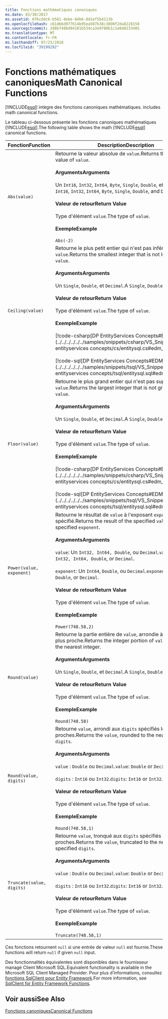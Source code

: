 ```yaml
---
title: Fonctions mathématiques canoniques
ms.date: 03/30/2017
ms.assetid: 6f6cddc6-b561-4ebe-84b6-841ef5b4113b
ms.openlocfilehash: c61db6d977614b95ea507b38c3890f2da8228158
ms.sourcegitcommit: 2d8b7488d94101b534ca3e9780b1c1e840233405
ms.translationtype: MT
ms.contentlocale: fr-FR
ms.lasthandoff: 07/23/2018
ms.locfileid: "39199292"
---
```

# <a name="math-canonical-functions"></a><span data-ttu-id="7dd6e-102">Fonctions mathématiques canoniques</span><span class="sxs-lookup"><span data-stu-id="7dd6e-102">Math Canonical Functions</span></span>
[!INCLUDE[esql](../../../../../../includes/esql-md.md)]<span data-ttu-id="7dd6e-103"> intègre des fonctions canoniques mathématiques.</span><span class="sxs-lookup"><span data-stu-id="7dd6e-103"> includes math canonical functions.</span></span>  
  
 <span data-ttu-id="7dd6e-104">Le tableau ci-dessous présente les fonctions canoniques mathématiques [!INCLUDE[esql](../../../../../../includes/esql-md.md)].</span><span class="sxs-lookup"><span data-stu-id="7dd6e-104">The following table shows the math [!INCLUDE[esql](../../../../../../includes/esql-md.md)] canonical functions.</span></span>  
  
|<span data-ttu-id="7dd6e-105">Fonction</span><span class="sxs-lookup"><span data-stu-id="7dd6e-105">Function</span></span>|<span data-ttu-id="7dd6e-106">Description</span><span class="sxs-lookup"><span data-stu-id="7dd6e-106">Description</span></span>|  
|--------------|-----------------|  
|`Abs(value)`|<span data-ttu-id="7dd6e-107">Retourne la valeur absolue de `value`.</span><span class="sxs-lookup"><span data-stu-id="7dd6e-107">Returns the absolute value of `value`.</span></span><br /><br /> <span data-ttu-id="7dd6e-108">**Arguments**</span><span class="sxs-lookup"><span data-stu-id="7dd6e-108">**Arguments**</span></span><br /><br /> <span data-ttu-id="7dd6e-109">Un `Int16`, `Int32`, `Int64`, `Byte`, `Single`, `Double`, et `Decimal`.</span><span class="sxs-lookup"><span data-stu-id="7dd6e-109">An `Int16`, `Int32`, `Int64`, `Byte`, `Single`, `Double`, and `Decimal`.</span></span><br /><br /> <span data-ttu-id="7dd6e-110">**Valeur de retour**</span><span class="sxs-lookup"><span data-stu-id="7dd6e-110">**Return Value**</span></span><br /><br /> <span data-ttu-id="7dd6e-111">Type d'élément `value`.</span><span class="sxs-lookup"><span data-stu-id="7dd6e-111">The type of `value`.</span></span><br /><br /> <span data-ttu-id="7dd6e-112">**Exemple**</span><span class="sxs-lookup"><span data-stu-id="7dd6e-112">**Example**</span></span><br /><br /> `Abs(-2)`|  
|`Ceiling(value)`|<span data-ttu-id="7dd6e-113">Retourne le plus petit entier qui n'est pas inférieur à `value`.</span><span class="sxs-lookup"><span data-stu-id="7dd6e-113">Returns the smallest integer that is not less than `value`.</span></span><br /><br /> <span data-ttu-id="7dd6e-114">**Arguments**</span><span class="sxs-lookup"><span data-stu-id="7dd6e-114">**Arguments**</span></span><br /><br /> <span data-ttu-id="7dd6e-115">Un `Single`, `Double`, et `Decimal`.</span><span class="sxs-lookup"><span data-stu-id="7dd6e-115">A `Single`, `Double`, and `Decimal`.</span></span><br /><br /> <span data-ttu-id="7dd6e-116">**Valeur de retour**</span><span class="sxs-lookup"><span data-stu-id="7dd6e-116">**Return Value**</span></span><br /><br /> <span data-ttu-id="7dd6e-117">Type d'élément `value`.</span><span class="sxs-lookup"><span data-stu-id="7dd6e-117">The type of `value`.</span></span><br /><br /> <span data-ttu-id="7dd6e-118">**Exemple**</span><span class="sxs-lookup"><span data-stu-id="7dd6e-118">**Example**</span></span><br /><br /> [!code-csharp[DP EntityServices Concepts#EDM_CEILING](../../../../../../samples/snippets/csharp/VS_Snippets_Data/dp entityservices concepts/cs/entitysql.cs#edm_ceiling)] <br /><br /> [!code-sql[DP EntityServices Concepts#EDM_CEILING](../../../../../../samples/snippets/tsql/VS_Snippets_Data/dp entityservices concepts/tsql/entitysql.sql#edm_ceiling)]|  
|`Floor(value)`|<span data-ttu-id="7dd6e-119">Retourne le plus grand entier qui n'est pas supérieur à `value`.</span><span class="sxs-lookup"><span data-stu-id="7dd6e-119">Returns the largest integer that is not greater than `value`.</span></span><br /><br /> <span data-ttu-id="7dd6e-120">**Arguments**</span><span class="sxs-lookup"><span data-stu-id="7dd6e-120">**Arguments**</span></span><br /><br /> <span data-ttu-id="7dd6e-121">Un `Single`, `Double`, et `Decimal`.</span><span class="sxs-lookup"><span data-stu-id="7dd6e-121">A `Single`, `Double`, and `Decimal`.</span></span><br /><br /> <span data-ttu-id="7dd6e-122">**Valeur de retour**</span><span class="sxs-lookup"><span data-stu-id="7dd6e-122">**Return Value**</span></span><br /><br /> <span data-ttu-id="7dd6e-123">Type d'élément `value`.</span><span class="sxs-lookup"><span data-stu-id="7dd6e-123">The type of `value`.</span></span><br /><br /> <span data-ttu-id="7dd6e-124">**Exemple**</span><span class="sxs-lookup"><span data-stu-id="7dd6e-124">**Example**</span></span><br /><br /> [!code-csharp[DP EntityServices Concepts#EDM_FLOOR](../../../../../../samples/snippets/csharp/VS_Snippets_Data/dp entityservices concepts/cs/entitysql.cs#edm_floor)] <br /><br /> [!code-sql[DP EntityServices Concepts#EDM_FLOOR](../../../../../../samples/snippets/tsql/VS_Snippets_Data/dp entityservices concepts/tsql/entitysql.sql#edm_floor)]|  
|`Power(value, exponent)`|<span data-ttu-id="7dd6e-125">Retourne le résultat de `value` à l'exposant `exponent` spécifié.</span><span class="sxs-lookup"><span data-stu-id="7dd6e-125">Returns the result of the specified `value` to the specified `exponent`.</span></span><br /><br /> <span data-ttu-id="7dd6e-126">**Arguments**</span><span class="sxs-lookup"><span data-stu-id="7dd6e-126">**Arguments**</span></span><br /><br /> <span data-ttu-id="7dd6e-127">`value`: Un `Int32, Int64, Double`, ou `Decimal`.</span><span class="sxs-lookup"><span data-stu-id="7dd6e-127">`value`: An `Int32, Int64, Double`, or `Decimal`.</span></span><br /><br /> <span data-ttu-id="7dd6e-128">`exponent`: Un `Int64`, `Double`, ou `Decimal`.</span><span class="sxs-lookup"><span data-stu-id="7dd6e-128">`exponent`: An `Int64`, `Double`, or `Decimal`.</span></span><br /><br /> <span data-ttu-id="7dd6e-129">**Valeur de retour**</span><span class="sxs-lookup"><span data-stu-id="7dd6e-129">**Return Value**</span></span><br /><br /> <span data-ttu-id="7dd6e-130">Type d'élément `value`.</span><span class="sxs-lookup"><span data-stu-id="7dd6e-130">The type of `value`.</span></span><br /><br /> <span data-ttu-id="7dd6e-131">**Exemple**</span><span class="sxs-lookup"><span data-stu-id="7dd6e-131">**Example**</span></span><br /><br /> `Power(748.58,2)`|  
|`Round(value)`|<span data-ttu-id="7dd6e-132">Retourne la partie entière de `value`, arrondie à l'entier le plus proche.</span><span class="sxs-lookup"><span data-stu-id="7dd6e-132">Returns the integer portion of `value`, rounded to the nearest integer.</span></span><br /><br /> <span data-ttu-id="7dd6e-133">**Arguments**</span><span class="sxs-lookup"><span data-stu-id="7dd6e-133">**Arguments**</span></span><br /><br /> <span data-ttu-id="7dd6e-134">Un `Single`, `Double`, et `Decimal`.</span><span class="sxs-lookup"><span data-stu-id="7dd6e-134">A `Single`, `Double`, and `Decimal`.</span></span><br /><br /> <span data-ttu-id="7dd6e-135">**Valeur de retour**</span><span class="sxs-lookup"><span data-stu-id="7dd6e-135">**Return Value**</span></span><br /><br /> <span data-ttu-id="7dd6e-136">Type d'élément `value`.</span><span class="sxs-lookup"><span data-stu-id="7dd6e-136">The type of `value`.</span></span><br /><br /> <span data-ttu-id="7dd6e-137">**Exemple**</span><span class="sxs-lookup"><span data-stu-id="7dd6e-137">**Example**</span></span><br /><br /> `Round(748.58)`|  
|`Round(value, digits)`|<span data-ttu-id="7dd6e-138">Retourne `value`, arrondi aux `digits` spécifiés les plus proches.</span><span class="sxs-lookup"><span data-stu-id="7dd6e-138">Returns the `value`, rounded to the nearest specified `digits`.</span></span><br /><br /> <span data-ttu-id="7dd6e-139">**Arguments**</span><span class="sxs-lookup"><span data-stu-id="7dd6e-139">**Arguments**</span></span><br /><br /> <span data-ttu-id="7dd6e-140">`value` : `Double` ou `Decimal`.</span><span class="sxs-lookup"><span data-stu-id="7dd6e-140">`value`: `Double` or `Decimal`.</span></span><br /><br /> <span data-ttu-id="7dd6e-141">`digits` : `Int16` ou `Int32`.</span><span class="sxs-lookup"><span data-stu-id="7dd6e-141">`digits`: `Int16` or `Int32`.</span></span><br /><br /> <span data-ttu-id="7dd6e-142">**Valeur de retour**</span><span class="sxs-lookup"><span data-stu-id="7dd6e-142">**Return Value**</span></span><br /><br /> <span data-ttu-id="7dd6e-143">Type d'élément `value`.</span><span class="sxs-lookup"><span data-stu-id="7dd6e-143">The type of `value`.</span></span><br /><br /> <span data-ttu-id="7dd6e-144">**Exemple**</span><span class="sxs-lookup"><span data-stu-id="7dd6e-144">**Example**</span></span><br /><br /> `Round(748.58,1)`|  
|`Truncate(value, digits)`|<span data-ttu-id="7dd6e-145">Retourne `value`, tronqué aux `digits` spécifiés les plus proches.</span><span class="sxs-lookup"><span data-stu-id="7dd6e-145">Returns the `value`, truncated to the nearest specified `digits`.</span></span><br /><br /> <span data-ttu-id="7dd6e-146">**Arguments**</span><span class="sxs-lookup"><span data-stu-id="7dd6e-146">**Arguments**</span></span><br /><br /> <span data-ttu-id="7dd6e-147">`value` : `Double` ou `Decimal`.</span><span class="sxs-lookup"><span data-stu-id="7dd6e-147">`value`: `Double` or `Decimal`.</span></span><br /><br /> <span data-ttu-id="7dd6e-148">`digits` : `Int16` ou `Int32`.</span><span class="sxs-lookup"><span data-stu-id="7dd6e-148">`digits`: `Int16` or `Int32`.</span></span><br /><br /> <span data-ttu-id="7dd6e-149">**Valeur de retour**</span><span class="sxs-lookup"><span data-stu-id="7dd6e-149">**Return Value**</span></span><br /><br /> <span data-ttu-id="7dd6e-150">Type d'élément `value`.</span><span class="sxs-lookup"><span data-stu-id="7dd6e-150">The type of `value`.</span></span><br /><br /> <span data-ttu-id="7dd6e-151">**Exemple**</span><span class="sxs-lookup"><span data-stu-id="7dd6e-151">**Example**</span></span><br /><br /> `Truncate(748.58,1)`|  
  
 <span data-ttu-id="7dd6e-152">Ces fonctions retournent `null` si une entrée de valeur `null` est fournie.</span><span class="sxs-lookup"><span data-stu-id="7dd6e-152">These functions will return `null` if given `null` input.</span></span>  
  
 <span data-ttu-id="7dd6e-153">Des fonctionnalités équivalentes sont disponibles dans le fournisseur managé Client Microsoft SQL.</span><span class="sxs-lookup"><span data-stu-id="7dd6e-153">Equivalent functionality is available in the Microsoft SQL Client Managed Provider.</span></span> <span data-ttu-id="7dd6e-154">Pour plus d’informations, consultez [fonctions SqlClient pour Entity Framework](../../../../../../docs/framework/data/adonet/ef/sqlclient-for-ef-functions.md).</span><span class="sxs-lookup"><span data-stu-id="7dd6e-154">For more information, see [SqlClient for Entity Framework Functions](../../../../../../docs/framework/data/adonet/ef/sqlclient-for-ef-functions.md).</span></span>  
  
## <a name="see-also"></a><span data-ttu-id="7dd6e-155">Voir aussi</span><span class="sxs-lookup"><span data-stu-id="7dd6e-155">See Also</span></span>  
 [<span data-ttu-id="7dd6e-156">Fonctions canoniques</span><span class="sxs-lookup"><span data-stu-id="7dd6e-156">Canonical Functions</span></span>](../../../../../../docs/framework/data/adonet/ef/language-reference/canonical-functions.md)
